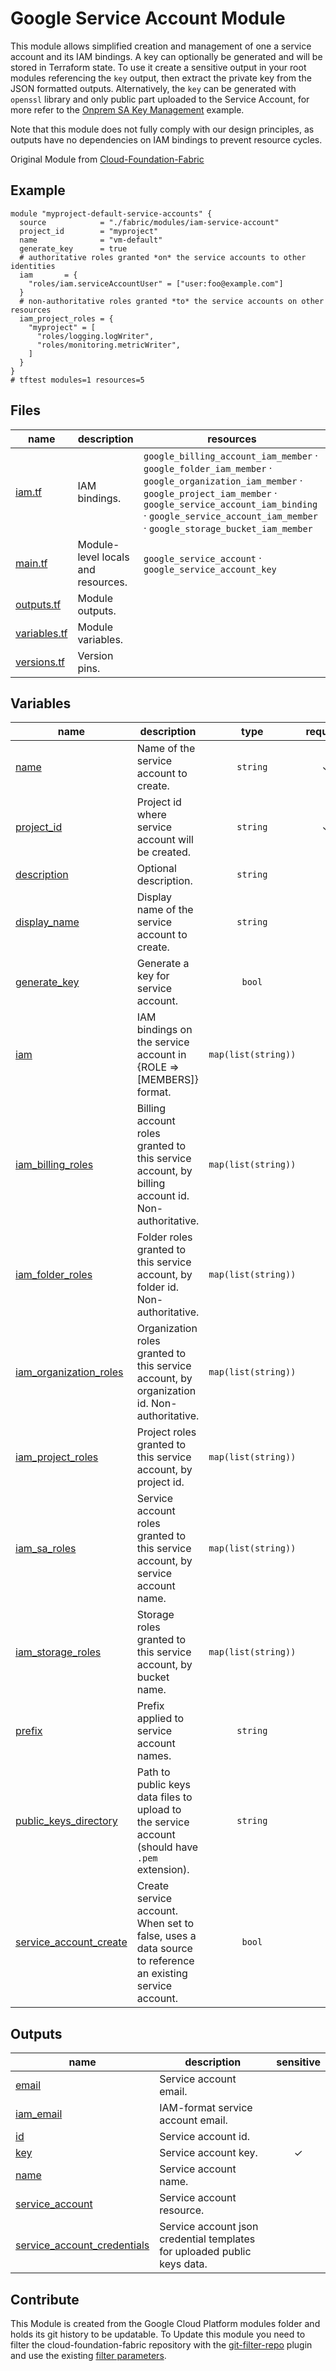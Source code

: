 # Google Service Account Module

This module allows simplified creation and management of one a service account and its IAM bindings. A key can optionally be generated and will be stored in Terraform state. To use it create a sensitive output in your root modules referencing the `key` output, then extract the private key from the JSON formatted outputs. Alternatively, the `key` can be generated with `openssl` library and only public part uploaded to the Service Account, for more refer to the [Onprem SA Key Management](../../blueprints/cloud-operations/onprem-sa-key-management/) example.

Note that this module does not fully comply with our design principles, as outputs have no dependencies on IAM bindings to prevent resource cycles.

Original Module from [Cloud-Foundation-Fabric](https://github.com/GoogleCloudPlatform/cloud-foundation-fabric)

## Example

```hcl
module "myproject-default-service-accounts" {
  source            = "./fabric/modules/iam-service-account"
  project_id        = "myproject"
  name              = "vm-default"
  generate_key      = true
  # authoritative roles granted *on* the service accounts to other identities
  iam       = {
    "roles/iam.serviceAccountUser" = ["user:foo@example.com"]
  }
  # non-authoritative roles granted *to* the service accounts on other resources
  iam_project_roles = {
    "myproject" = [
      "roles/logging.logWriter",
      "roles/monitoring.metricWriter",
    ]
  }
}
# tftest modules=1 resources=5
```
<!-- TFDOC OPTS files:1 -->
<!-- BEGIN TFDOC -->

## Files

| name                           | description                        | resources                                                                                                                                                                                                                                                                                                                        |
| ------------------------------ | ---------------------------------- | -------------------------------------------------------------------------------------------------------------------------------------------------------------------------------------------------------------------------------------------------------------------------------------------------------------------------------- |
| [iam.tf](./iam.tf)             | IAM bindings.                      | <code>google_billing_account_iam_member</code> · <code>google_folder_iam_member</code> · <code>google_organization_iam_member</code> · <code>google_project_iam_member</code> · <code>google_service_account_iam_binding</code> · <code>google_service_account_iam_member</code> · <code>google_storage_bucket_iam_member</code> |
| [main.tf](./main.tf)           | Module-level locals and resources. | <code>google_service_account</code> · <code>google_service_account_key</code>                                                                                                                                                                                                                                                    |
| [outputs.tf](./outputs.tf)     | Module outputs.                    |                                                                                                                                                                                                                                                                                                                                  |
| [variables.tf](./variables.tf) | Module variables.                  |                                                                                                                                                                                                                                                                                                                                  |
| [versions.tf](./versions.tf)   | Version pins.                      |                                                                                                                                                                                                                                                                                                                                  |

## Variables

| name                                        | description                                                                                             |                      type                      | required |                  default                  |
| ------------------------------------------- | ------------------------------------------------------------------------------------------------------- | :--------------------------------------------: | :------: | :---------------------------------------: |
| [name](variables.tf#L84)                    | Name of the service account to create.                                                                  |              <code>string</code>               |    ✓     |                                           |
| [project_id](variables.tf#L95)              | Project id where service account will be created.                                                       |              <code>string</code>               |    ✓     |                                           |
| [description](variables.tf#L17)             | Optional description.                                                                                   |              <code>string</code>               |          |             <code>null</code>             |
| [display_name](variables.tf#L23)            | Display name of the service account to create.                                                          |              <code>string</code>               |          | <code>&#34;Terraform-managed.&#34;</code> |
| [generate_key](variables.tf#L29)            | Generate a key for service account.                                                                     |               <code>bool</code>                |          |            <code>false</code>             |
| [iam](variables.tf#L35)                     | IAM bindings on the service account in {ROLE => [MEMBERS]} format.                                      | <code>map&#40;list&#40;string&#41;&#41;</code> |          |         <code>&#123;&#125;</code>         |
| [iam_billing_roles](variables.tf#L42)       | Billing account roles granted to this service account, by billing account id. Non-authoritative.        | <code>map&#40;list&#40;string&#41;&#41;</code> |          |         <code>&#123;&#125;</code>         |
| [iam_folder_roles](variables.tf#L49)        | Folder roles granted to this service account, by folder id. Non-authoritative.                          | <code>map&#40;list&#40;string&#41;&#41;</code> |          |         <code>&#123;&#125;</code>         |
| [iam_organization_roles](variables.tf#L56)  | Organization roles granted to this service account, by organization id. Non-authoritative.              | <code>map&#40;list&#40;string&#41;&#41;</code> |          |         <code>&#123;&#125;</code>         |
| [iam_project_roles](variables.tf#L63)       | Project roles granted to this service account, by project id.                                           | <code>map&#40;list&#40;string&#41;&#41;</code> |          |         <code>&#123;&#125;</code>         |
| [iam_sa_roles](variables.tf#L70)            | Service account roles granted to this service account, by service account name.                         | <code>map&#40;list&#40;string&#41;&#41;</code> |          |         <code>&#123;&#125;</code>         |
| [iam_storage_roles](variables.tf#L77)       | Storage roles granted to this service account, by bucket name.                                          | <code>map&#40;list&#40;string&#41;&#41;</code> |          |         <code>&#123;&#125;</code>         |
| [prefix](variables.tf#L89)                  | Prefix applied to service account names.                                                                |              <code>string</code>               |          |             <code>null</code>             |
| [public_keys_directory](variables.tf#L100)  | Path to public keys data files to upload to the service account (should have `.pem` extension).         |              <code>string</code>               |          |          <code>&#34;&#34;</code>          |
| [service_account_create](variables.tf#L106) | Create service account. When set to false, uses a data source to reference an existing service account. |               <code>bool</code>                |          |             <code>true</code>             |

## Outputs

| name                                          | description                                                              | sensitive |
| --------------------------------------------- | ------------------------------------------------------------------------ | :-------: |
| [email](outputs.tf#L17)                       | Service account email.                                                   |           |
| [iam_email](outputs.tf#L25)                   | IAM-format service account email.                                        |           |
| [id](outputs.tf#L33)                          | Service account id.                                                      |           |
| [key](outputs.tf#L41)                         | Service account key.                                                     |     ✓     |
| [name](outputs.tf#L47)                        | Service account name.                                                    |           |
| [service_account](outputs.tf#L52)             | Service account resource.                                                |           |
| [service_account_credentials](outputs.tf#L57) | Service account json credential templates for uploaded public keys data. |           |

<!-- END TFDOC -->

## Contribute

This Module is created from the Google Cloud Platform modules folder and holds its git history to be updatable. To Update this module you need to filter the cloud-foundation-fabric repository with the [git-filter-repo](https://github.com/newren/git-filter-repo) plugin and use the existing [filter parameters](./git-repo-filter-module-iam-service-account.txt).

